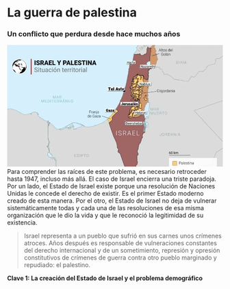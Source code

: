 # La guerra de palestina
### Un conflicto que perdura desde hace muchos años
![mapa-de-israel-y-los-territorios-palestinos-gsc1.webp](imagenes/mapa-de-israel-y-los-territorios-palestinos-gsc1.webp)
Para comprender las raíces de este problema, es necesario retroceder hasta 1947, incluso más allá. El caso de Israel encierra una triste paradoja. Por un lado, el Estado de Israel existe porque una resolución de Naciones Unidas le concede el derecho de existir. Es el primer Estado moderno creado de esta manera. Por el otro, el Estado de Israel no deja de vulnerar sistemáticamente todas y cada una de las resoluciones de esa misma organización que le dio la vida y que le reconoció la legitimidad de su existencia.


> Israel representa a un pueblo que sufrió en sus carnes unos crímenes atroces. Años después es responsable de vulneraciones constantes del derecho internacional y de un sometimiento, represión y opresión constitutivos de crímenes de guerra contra otro pueblo marginado y repudiado: el palestino.
 

__Clave 1: La creación del Estado de Israel y el problema demográfico__